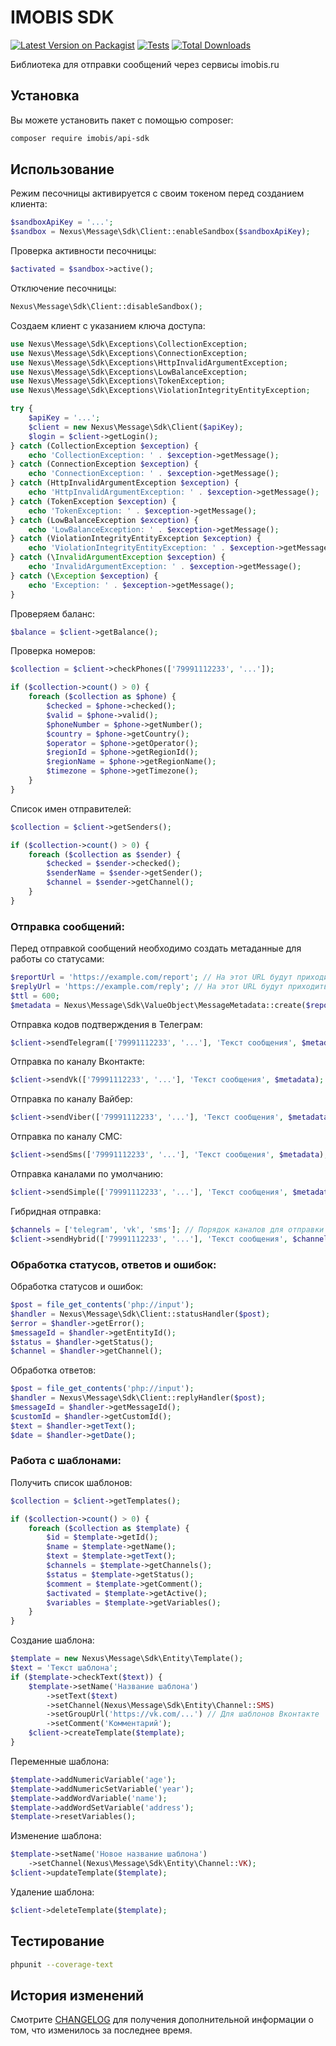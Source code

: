 # IMOBIS SDK

[![Latest Version on Packagist](https://img.shields.io/packagist/v/:vendor_slug/:package_slug.svg?style=flat-square)](https://packagist.org/packages/imobis/api-sdk)
[![Tests](https://img.shields.io/github/actions/workflow/status/:vendor_slug/:package_slug/run-tests.yml?branch=main&label=tests&style=flat-square)](https://github.com/imobis/sdk/actions/workflows/run-tests.yml)
[![Total Downloads](https://img.shields.io/packagist/dt/:vendor_slug/:package_slug.svg?style=flat-square)](https://packagist.org/packages/imobis/api-sdk)

Библиотека для отправки сообщений через сервисы imobis.ru

## Установка

Вы можете установить пакет с помощью composer:

```bash
composer require imobis/api-sdk
```

## Использование

Режим песочницы активируется с своим токеном перед созданием клиента:
```php
$sandboxApiKey = '...';
$sandbox = Nexus\Message\Sdk\Client::enableSandbox($sandboxApiKey);
```

Проверка активности песочницы:
```php
$activated = $sandbox->active();
```

Отключение песочницы:
```php
Nexus\Message\Sdk\Client::disableSandbox();
```

Создаем клиент с указанием ключа доступа:
```php
use Nexus\Message\Sdk\Exceptions\CollectionException;
use Nexus\Message\Sdk\Exceptions\ConnectionException;
use Nexus\Message\Sdk\Exceptions\HttpInvalidArgumentException;
use Nexus\Message\Sdk\Exceptions\LowBalanceException;
use Nexus\Message\Sdk\Exceptions\TokenException;
use Nexus\Message\Sdk\Exceptions\ViolationIntegrityEntityException;

try {
    $apiKey = '...';
    $client = new Nexus\Message\Sdk\Client($apiKey);
    $login = $client->getLogin();
} catch (CollectionException $exception) {
    echo 'CollectionException: ' . $exception->getMessage();
} catch (ConnectionException $exception) {
    echo 'ConnectionException: ' . $exception->getMessage();
} catch (HttpInvalidArgumentException $exception) {
    echo 'HttpInvalidArgumentException: ' . $exception->getMessage();
} catch (TokenException $exception) {
    echo 'TokenException: ' . $exception->getMessage();
} catch (LowBalanceException $exception) {
    echo 'LowBalanceException: ' . $exception->getMessage();
} catch (ViolationIntegrityEntityException $exception) {
    echo 'ViolationIntegrityEntityException: ' . $exception->getMessage();
} catch (\InvalidArgumentException $exception) {
    echo 'InvalidArgumentException: ' . $exception->getMessage();
} catch (\Exception $exception) {
    echo 'Exception: ' . $exception->getMessage();
}
```

Проверяем баланс:
```php
$balance = $client->getBalance();
```

Проверка номеров:
```php
$collection = $client->checkPhones(['79991112233', '...']);

if ($collection->count() > 0) {
    foreach ($collection as $phone) {
        $checked = $phone->checked();
        $valid = $phone->valid();
        $phoneNumber = $phone->getNumber();
        $country = $phone->getCountry();
        $operator = $phone->getOperator();
        $regionId = $phone->getRegionId();
        $regionName = $phone->getRegionName();
        $timezone = $phone->getTimezone();
    }
}
```

Список имен отправителей:
```php
$collection = $client->getSenders();

if ($collection->count() > 0) {
    foreach ($collection as $sender) {
        $checked = $sender->checked();
        $senderName = $sender->getSender();
        $channel = $sender->getChannel();
    }
}
```

### Отправка сообщений:

Перед отправкой сообщений необходимо создать метаданные для работы со статусами:
```php
$reportUrl = 'https://example.com/report'; // На этот URL будут приходить статусы сообщений и ошибки отправки
$replyUrl = 'https://example.com/reply'; // На этот URL будут приходить ответы на сообщения, если канал поддерживает данных функционал
$ttl = 600;
$metadata = Nexus\Message\Sdk\ValueObject\MessageMetadata::create($reportUrl, $replyUrl, $ttl);
```

Отправка кодов подтверждения в Телеграм:
```php
$client->sendTelegram(['79991112233', '...'], 'Текст сообщения', $metadata);
```

Отправка по каналу Вконтакте:
```php
$client->sendVk(['79991112233', '...'], 'Текст сообщения', $metadata);
```

Отправка по каналу Вайбер:
```php
$client->sendViber(['79991112233', '...'], 'Текст сообщения', $metadata);
```

Отправка по каналу СМС:
```php
$client->sendSms(['79991112233', '...'], 'Текст сообщения', $metadata);
```

Отправка каналами по умолчанию:
```php
$client->sendSimple(['79991112233', '...'], 'Текст сообщения', $metadata);
```

Гибридная отправка:
```php
$channels = ['telegram', 'vk', 'sms']; // Порядок каналов для отправки
$client->sendHybrid(['79991112233', '...'], 'Текст сообщения', $channels, $metadata);
```

### Обработка статусов, ответов и ошибок:

Обработка статусов и ошибок:
```php
$post = file_get_contents('php://input');
$handler = Nexus\Message\Sdk\Client::statusHandler($post);
$error = $handler->getError();
$messageId = $handler->getEntityId();
$status = $handler->getStatus();
$channel = $handler->getChannel();
```

Обработка ответов:
```php
$post = file_get_contents('php://input');
$handler = Nexus\Message\Sdk\Client::replyHandler($post);
$messageId = $handler->getMessageId();
$customId = $handler->getCustomId();
$text = $handler->getText();
$date = $handler->getDate();
```

### Работа с шаблонами:

Получить список шаблонов:
```php
$collection = $client->getTemplates();

if ($collection->count() > 0) {
    foreach ($collection as $template) {
        $id = $template->getId();
        $name = $template->getName();
        $text = $template->getText();
        $channels = $template->getChannels();
        $status = $template->getStatus();
        $comment = $template->getComment();
        $activated = $template->getActive();
        $variables = $template->getVariables();
    }
}
```

Создание шаблона:
```php
$template = new Nexus\Message\Sdk\Entity\Template();
$text = 'Текст шаблона';
if ($template->checkText($text)) {
    $template->setName('Название шаблона')
        ->setText($text)
        ->setChannel(Nexus\Message\Sdk\Entity\Channel::SMS)
        ->setGroupUrl('https://vk.com/...') // Для шаблонов Вконтакте
        ->setComment('Комментарий');
    $client->createTemplate($template);
}
```

Переменные шаблона:
```php
$template->addNumericVariable('age');
$template->addNumericSetVariable('year');
$template->addWordVariable('name');
$template->addWordSetVariable('address');
$template->resetVariables();
```

Изменение шаблона:
```php
$template->setName('Новое название шаблона')
    ->setChannel(Nexus\Message\Sdk\Entity\Channel::VK);
$client->updateTemplate($template);
```

Удаление шаблона:
```php
$client->deleteTemplate($template);
```

## Тестирование

```bash
phpunit --coverage-text
```

## История изменений

Смотрите [CHANGELOG](CHANGELOG.md) для получения дополнительной информации о том, что изменилось за последнее время.
